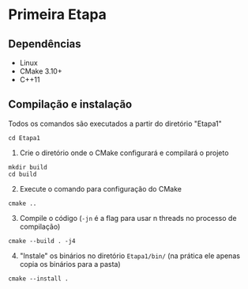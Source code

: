 # Primeira Etapa

## Dependências
 - Linux
 - CMake 3.10+
 - C++11

## Compilação e instalação
Todos os comandos são executados a partir do diretório "Etapa1"
```
cd Etapa1
```
 1. Crie o diretório onde o CMake configurará e compilará o projeto
```
mkdir build
cd build
```
 2. Execute o comando para configuração do CMake
```
cmake ..
```
 3. Compile o código (```-jn``` é a flag para usar n threads no processo de compilação)
```
cmake --build . -j4
```
 4. "Instale" os binários no diretório ```Etapa1/bin/``` (na prática ele apenas copia os binários para a pasta)
```
cmake --install .
```
